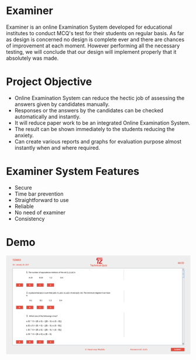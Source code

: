 # Examiner

   Examiner is an online Examination System developed for educational institutes to conduct MCQ's test for their students on regular basis. As far as design is concerned no design is complete ever and there are chances of improvement at each moment. However performing all the necessary testing, we will conclude that our design will implement properly that it absolutely was made.
   
# Project Objective

   * Online Examination System can reduce the hectic job of assessing the answers given by candidates manually.
   * Responses or the answers by the candidates can be checked automatically and instantly.
   * It will reduce paper work to be an integrated Online Examination System.
   * The result can be shown immediately to the students reducing the anxiety.
   * Can create various reports and graphs for evaluation purpose almost instantly when and where required.

# Examiner System Features

  * Secure
  * Time bar prevention
  * Straightforward to use
  * Reliable
  * No need of examiner
  * Consistency
# Demo

<img src="Demo/exam.png" alt="Exam"/>
